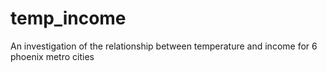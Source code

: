 # temp_income
An investigation of the relationship between temperature and income for 6 phoenix metro cities
